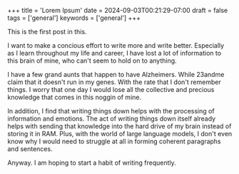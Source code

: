 +++
title = 'Lorem Ipsum'
date = 2024-09-03T00:21:29-07:00
draft = false
tags = ['general']
keywords = ['general']
+++

This is the first post in this.

I want to make a concious effort to write more and write better. Especially as I learn throughout my life and career, I have lost a lot of information to this brain of mine, who can't seem to hold on to anything.

I have a few grand aunts that happen to have Alzheimers. While 23andme claim that it doesn't run in my genes. With the rate that I don't remember things. I worry that one day I would lose all the collective and precious knowledge that comes in this noggin of mine.

In addition, I find that writing things down helps with the processing of information and emotions. The act of writing things down itself already helps with sending that knowledge into the hard drive of my brain instead of storing it in RAM. Plus, with the world of large language models, I don't even know why I would need to struggle at all in forming coherent paragraphs and sentences.

Anyway. I am hoping to start a habit of writing frequently.
